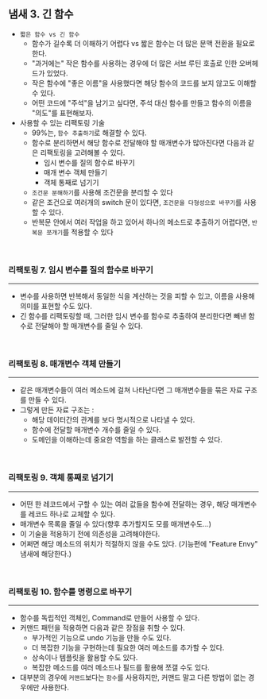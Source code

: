 ## 냄새 3. 긴 함수
+ `짧은 함수 vs 긴 함수`
  + 함수가 길수록 더 이해하기 어렵다 vs 짧은 함수는 더 많은 문맥 전환을 필요로 한다.
  + "과거에는" 작은 함수를 사용하는 경우에 더 많은 서브 루틴 호출로 인한 오버헤드가 있었다.
  + 작은 함수에 "좋은 이름"을 사용했다면 해당 함수의 코드를 보지 않고도 이해할 수 있다.
  + 어떤 코드에 "주석"을 남기고 싶다면, 주석 대신 함수를 만들고 함수의 이름을 "의도"를 표현해보자.
+ 사용할 수 있는 리팩토링 기술
  + 99%는, `함수 추출하기`로 해결할 수 있다.
  + 함수로 분리하면서 해당 함수로 전달해야 할 매개변수가 많아진다면 다음과 같은 리팩토링을 고려해볼 수 있다.
    + 임시 변수를 질의 함수로 바꾸기
    + 매개 변수 객체 만들기
    + 객체 통째로 넘기기
  + `조건문 분해하기`를 사용해 조건문을 분리할 수 있다
  + 같은 조건으로 여러개의 switch 문이 있다면, `조건문을 다형성으로 바꾸기`를 사용할 수 있다.
  + 반복문 안에서 여러 작업을 하고 있어서 하나의 메소드로 추출하기 어렵다면, `반복문 쪼개기`를 적용할 수 있다

<br>

### 리팩토링 7. 임시 변수를 질의 함수로 바꾸기
---
+ 변수를 사용하면 반복해서 동일한 식을 계산하는 것을 피할 수 있고, 이름을 사용해 의미를 표현할 수도 있다.
+ 긴 함수를 리팩토링할 때, 그러한 임시 변수를 함수로 추출하여 분리한다면 빼낸 함수로 전달해야 할 매개변수를 줄일 수 있다.


<br>

### 리팩토링 8. 매개변수 객체 만들기
---
+ 같은 매개변수들이 여러 메소드에 걸쳐 나타난다면 그 매개변수들을 묶은 자료 구조를 만들 수 있다.
+ 그렇게 만든 자료 구조는 :
  + 해당 데이터간의 관계를 보다 명시적으로 나타낼 수 있다.
  + 함수에 전달할 매개변수 개수를 줄일 수 있다.
  + 도메인을 이해하는데 중요한 역할을 하는 클래스로 발전할 수 있다. 

<br>

### 리팩토링 9. 객체 통째로 넘기기
---
+ 어떤 한 레코드에서 구할 수 있는 여러 값들을 함수에 전달하는 경우, 해당 매개변수를 레코드 하나로 교체할 수 있다.
+ 매개변수 목록을 줄일 수 있다(향후 추가할지도 모를 매개변수도...)
+ 이 기술을 적용하기 전에 의존성을 고려해야한다.
+ 어쩌면 해당 메소드의 위치가 적절하지 않을 수도 있다. (기능편에 "Feature Envy" 냄새에 해당한다.)

<br>

### 리팩토링 10. 함수를 명령으로 바꾸기
---
+ 함수를 독립적인 객체인, Command로 만들어 사용할 수 있다.
+ 커맨드 패턴을 적용하면 다음과 같은 장점을 취할 수 있다.
  + 부가적인 기능으로 undo 기능을 만들 수도 있다.
  + 더 복잡한 기능을 구현하는데 필요한 여러 메소드를 추가할 수 있다.
  + 상속이나 템플릿을 활용할 수도 있다.
  + 복잡한 메소드를 여러 메소드나 필드를 활용해 쪼갤 수도 있다.
+ 대부분의 경우에 `커맨드`보다는 `함수`를 사용하지만, 커맨드 말고 다른 방법이 없는 경우에만 사용한다.
